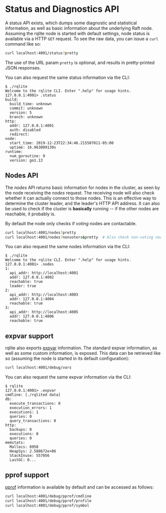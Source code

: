 # Status and Diagnostics API
A status API exists, which dumps some diagnostic and statistical information, as well as basic information about the underlying Raft node. Assuming the rqlite node is started with default settings, node status is available via a HTTP `GET` request. To see the raw data, you can issue a `curl` command like so:

```bash
curl localhost:4001/status?pretty
```

The use of the URL param `pretty` is optional, and results in pretty-printed JSON responses.

You can also request the same status information via the CLI:
```
$ ./rqlite 
Welcome to the rqlite CLI. Enter ".help" for usage hints.
127.0.0.1:4001> .status
build:
  build_time: unknown
  commit: unknown
  version: 5
  branch: unknown
http:
  addr: 127.0.0.1:4001
  auth: disabled
  redirect: 
node:
  start_time: 2019-12-23T22:34:46.215507011-05:00
  uptime: 16.963009139s
runtime:
  num_goroutine: 9
  version: go1.13
 ```

 ## Nodes API
 The _nodes_ API returns basic information for nodes in the cluster, as seen by the node receiving the _nodes_ request. The receiving node will also check whether it can actually connect to those nodes. This is an effective way to determine the cluster leader, and the leader's HTTP API address. It can also be used to check if the cluster is **basically** running -- if the other nodes are reachable, it probably is.

 By default the node only checks if _voting_ nodes are contactable.

```bash
curl localhost:4001/nodes?pretty
curl localhost:4001/nodes?nonvoters&pretty  # Also check non-voting nodes.
```

You can also request the same nodes information via the CLI:
```
$ ./rqlite
Welcome to the rqlite CLI. Enter ".help" for usage hints.
127.0.0.1:4001> .nodes
1:
  api_addr: http://localhost:4001
  addr: 127.0.0.1:4002
  reachable: true
  leader: true
2:
  api_addr: http://localhost:4003
  addr: 127.0.0.1:4004
  reachable: true
3:
  api_addr: http://localhost:4005
  addr: 127.0.0.1:4006
  reachable: true
 ```

## expvar support
rqlite also exports [expvar](http://godoc.org/pkg/expvar/) information. The standard expvar information, as well as some custom information, is exposed. This data can be retrieved like so (assuming the node is started in its default configuration):

```bash
curl localhost:4001/debug/vars
```

You can also request the same expvar information via the CLI:
```
$ rqlite
127.0.0.1:4001> .expvar
cmdline: [./rqlited data]
db:
  execute_transactions: 0
  execution_errors: 1
  executions: 1
  queries: 0
  query_transactions: 0
http:
  backups: 0
  executions: 0
  queries: 0
memstats:
  Mallocs: 8950
  HeapSys: 2.588672e+06
  StackInuse: 557056
  LastGC: 0...
 ```

## pprof support
[pprof](https://golang.org/pkg/net/http/pprof/) information is available by default and can be accessed as follows:

```bash
curl localhost:4001/debug/pprof/cmdline
curl localhost:4001/debug/pprof/profile
curl localhost:4001/debug/pprof/symbol
```
